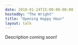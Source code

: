 ```yaml
---
date: 2018-01-24T15:00:00-08:00
hostedby: "The Wright"
title: "Opening Happy Hour"
layout: talk
---
```


Description coming soon!
